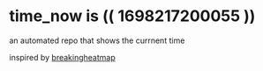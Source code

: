 # time_now is (( 1698217200055 ))

an automated repo that shows the currnent time

inspired by [breakingheatmap](https://github.com/breakingheatmap/breakingheatmap)